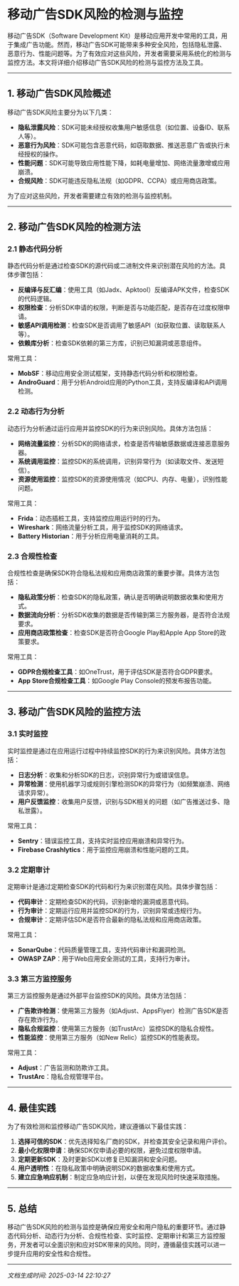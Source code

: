 # 移动广告SDK风险的检测与监控

移动广告SDK（Software Development Kit）是移动应用开发中常用的工具，用于集成广告功能。然而，移动广告SDK可能带来多种安全风险，包括隐私泄露、恶意行为、性能问题等。为了有效应对这些风险，开发者需要采用系统化的检测与监控方法。本文将详细介绍移动广告SDK风险的检测与监控方法及工具。

---

## 1. 移动广告SDK风险概述

移动广告SDK风险主要分为以下几类：

- **隐私泄露风险**：SDK可能未经授权收集用户敏感信息（如位置、设备ID、联系人等）。
- **恶意行为风险**：SDK可能包含恶意代码，如窃取数据、推送恶意广告或执行未经授权的操作。
- **性能问题**：SDK可能导致应用性能下降，如耗电量增加、网络流量激增或应用崩溃。
- **合规风险**：SDK可能违反隐私法规（如GDPR、CCPA）或应用商店政策。

为了应对这些风险，开发者需要建立有效的检测与监控机制。

---

## 2. 移动广告SDK风险的检测方法

### 2.1 静态代码分析

静态代码分析是通过检查SDK的源代码或二进制文件来识别潜在风险的方法。具体步骤包括：

- **反编译与反汇编**：使用工具（如Jadx、Apktool）反编译APK文件，检查SDK的代码逻辑。
- **权限检查**：分析SDK申请的权限，判断是否与功能匹配，是否存在过度权限申请。
- **敏感API调用检测**：检查SDK是否调用了敏感API（如获取位置、读取联系人等）。
- **依赖库分析**：检查SDK依赖的第三方库，识别已知漏洞或恶意组件。

常用工具：  
- **MobSF**：移动应用安全测试框架，支持静态代码分析和权限检查。  
- **AndroGuard**：用于分析Android应用的Python工具，支持反编译和API调用检测。  

### 2.2 动态行为分析

动态行为分析通过运行应用并监控SDK的行为来识别风险。具体方法包括：

- **网络流量监控**：分析SDK的网络请求，检查是否传输敏感数据或连接恶意服务器。
- **系统调用监控**：监控SDK的系统调用，识别异常行为（如读取文件、发送短信）。
- **资源使用监控**：监控SDK的资源使用情况（如CPU、内存、电量），识别性能问题。

常用工具：  
- **Frida**：动态插桩工具，支持监控应用运行时的行为。  
- **Wireshark**：网络流量分析工具，用于监控SDK的网络请求。  
- **Battery Historian**：用于分析应用电量消耗的工具。  

### 2.3 合规性检查

合规性检查是确保SDK符合隐私法规和应用商店政策的重要步骤。具体方法包括：

- **隐私政策分析**：检查SDK的隐私政策，确认是否明确说明数据收集和使用方式。
- **数据流向分析**：分析SDK收集的数据是否传输到第三方服务器，是否符合法规要求。
- **应用商店政策检查**：检查SDK是否符合Google Play和Apple App Store的政策要求。

常用工具：  
- **GDPR合规检查工具**：如OneTrust，用于评估SDK是否符合GDPR要求。  
- **App Store合规检查工具**：如Google Play Console的预发布报告功能。  

---

## 3. 移动广告SDK风险的监控方法

### 3.1 实时监控

实时监控是通过在应用运行过程中持续监控SDK的行为来识别风险。具体方法包括：

- **日志分析**：收集和分析SDK的日志，识别异常行为或错误信息。
- **异常检测**：使用机器学习或规则引擎检测SDK的异常行为（如频繁崩溃、网络请求异常）。
- **用户反馈监控**：收集用户反馈，识别与SDK相关的问题（如广告推送过多、隐私泄露）。

常用工具：  
- **Sentry**：错误监控工具，支持实时监控应用崩溃和异常行为。  
- **Firebase Crashlytics**：用于监控应用崩溃和性能问题的工具。  

### 3.2 定期审计

定期审计是通过定期检查SDK的代码和行为来识别潜在风险。具体步骤包括：

- **代码审计**：定期检查SDK的代码，识别新增的漏洞或恶意代码。
- **行为审计**：定期运行应用并监控SDK的行为，识别异常或违规行为。
- **合规审计**：定期评估SDK是否符合最新的隐私法规和应用商店政策。

常用工具：  
- **SonarQube**：代码质量管理工具，支持代码审计和漏洞检测。  
- **OWASP ZAP**：用于Web应用安全测试的工具，支持行为审计。  

### 3.3 第三方监控服务

第三方监控服务是通过外部平台监控SDK的风险。具体方法包括：

- **广告欺诈检测**：使用第三方服务（如Adjust、AppsFlyer）检测广告SDK是否存在欺诈行为。
- **隐私合规监控**：使用第三方服务（如TrustArc）监控SDK的隐私合规性。
- **性能监控**：使用第三方服务（如New Relic）监控SDK的性能表现。

常用工具：  
- **Adjust**：广告监测和防欺诈工具。  
- **TrustArc**：隐私合规管理平台。  

---

## 4. 最佳实践

为了有效检测和监控移动广告SDK风险，建议遵循以下最佳实践：

1. **选择可信的SDK**：优先选择知名厂商的SDK，并检查其安全记录和用户评价。
2. **最小化权限申请**：确保SDK仅申请必要的权限，避免过度权限申请。
3. **定期更新SDK**：及时更新SDK以修复已知漏洞和安全问题。
4. **用户透明性**：在隐私政策中明确说明SDK的数据收集和使用方式。
5. **建立应急响应机制**：制定应急响应计划，以便在发现风险时快速采取措施。

---

## 5. 总结

移动广告SDK风险的检测与监控是确保应用安全和用户隐私的重要环节。通过静态代码分析、动态行为分析、合规性检查、实时监控、定期审计和第三方监控服务，开发者可以全面识别和应对SDK带来的风险。同时，遵循最佳实践可以进一步提升应用的安全性和合规性。

---

*文档生成时间: 2025-03-14 22:10:27*
